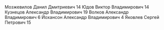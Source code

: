 Мозжевилов Данил Дмитриевич 14
Юдов Виктор Владимирович 14
Кузнецов Александр Владимирович 19
Волков Александр Владимирович 6
Йохансон Александр Владимирович 4
Яковлев Сергей Петрович 15
